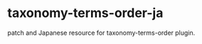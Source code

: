 taxonomy-terms-order-ja
=======================

patch and Japanese resource for taxonomy-terms-order plugin.
